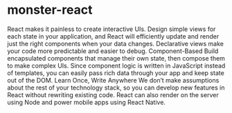 # monster-react
React makes it painless to create interactive UIs. Design simple views for each state in your application, and React will efficiently update and render just the right components when your data changes.  Declarative views make your code more predictable and easier to debug.  Component-Based Build encapsulated components that manage their own state, then compose them to make complex UIs.  Since component logic is written in JavaScript instead of templates, you can easily pass rich data through your app and keep state out of the DOM.  Learn Once, Write Anywhere We don’t make assumptions about the rest of your technology stack, so you can develop new features in React without rewriting existing code.  React can also render on the server using Node and power mobile apps using React Native.
